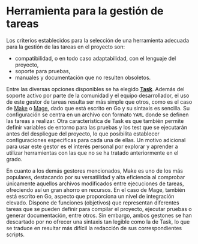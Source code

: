 # Herramienta para la gestión de tareas

Los criterios establecidos para la selección de una herramienta adecuada para la gestión de las tareas en el proyecto son:
- compatibilidad, o en todo caso adaptabilidad, con el lenguaje del proyecto,
- soporte para pruebas,
- manuales y documentación que no resulten obsoletos.

Entre las diversas opciones disponibles se ha elegido [**Task**](https://taskfile.dev/es-es/). Además del soporte activo por parte de la comunidad y el equipo desarrollador, el uso de este gestor de tareas resulta ser más simple que otros, como es el caso de [Make](https://www.gnu.org/software/make/manual/make.html) o [Mage](https://docs.mage.ai/introduction/overview), dado que está escrito en Go y su sintaxis es sencilla. Su configuración se centra en un archivo con formato `YAML` donde se definen las tareas a realizar. Otra característica de Task es que también permite definir variables de entorno para las pruebas y los test que se ejecutarán antes del despliegue del proyecto, lo que posibilita establecer configuraciones específicas para cada una de ellas. Un motivo adicional para usar este gestor es el interés personal por explorar y aprender a utilizar herramientas con las que no se ha tratado anteriormente en el grado.

En cuanto a los demás gestores mencionados, Make es uno de los más populares, destacando por su versatilidad y alta eficiencia al comprobar únicamente aquellos archivos modificados entre ejecuciones de tareas, ofreciendo así un gran ahorro en recursos. En el caso de Mage, también está escrito en Go, aspecto que proporciona un nivel de integración elevado. Dispone de funciones (objetivos) que representan diferentes tareas que se pueden definir para compilar el proyecto, ejecutar pruebas o generar documentación, entre otros. Sin embargo, ambos gestones se han descartado por no ofrecer una sintaxis tan legible como la de Task, lo que se traduce en resultar más difícil la redacción de sus correspondientes scripts.
